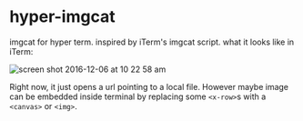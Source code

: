 # hyper-imgcat

imgcat for hyper term. inspired by iTerm's imgcat script. what it looks like in iTerm:

![screen shot 2016-12-06 at 10 22 58 am](https://cloud.githubusercontent.com/assets/1270998/20931106/04d84afa-bb9e-11e6-8d7c-5d9730f3c5df.png)

Right now, it just opens a url pointing to a local file. However maybe image can be embedded inside terminal by replacing some `<x-row>`s with a `<canvas>` or `<img>`.
